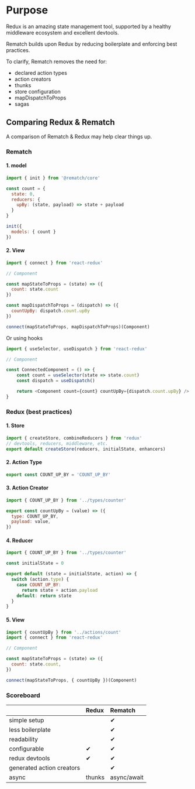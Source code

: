 # Purpose

Redux is an amazing state management tool, supported by a healthy middleware ecosystem and excellent devtools.

Rematch builds upon Redux by reducing boilerplate and enforcing best practices.

To clarify, Rematch removes the need for:

* declared action types
* action creators
* thunks
* store configuration
* mapDispatchToProps
* sagas

## Comparing Redux & Rematch

A comparison of Rematch & Redux may help clear things up.

### Rematch

#### 1. model

```javascript
import { init } from '@rematch/core'

const count = {
  state: 0,
  reducers: {
    upBy: (state, payload) => state + payload
  }
}

init({
  models: { count }
})
```

#### 2. View

```javascript
import { connect } from 'react-redux'

// Component

const mapStateToProps = (state) => ({
  count: state.count
})

const mapDispatchToProps = (dispatch) => ({
  countUpBy: dispatch.count.upBy
})

connect(mapStateToProps, mapDispatchToProps)(Component)
```

Or using hooks

```js
import { useSelector, useDispatch } from 'react-redux'

// Component

const ConnectedComponent = () => {
	const count = useSelector(state => state.count)
	const dispatch = useDispatch()

	return <Component count={count} countUpBy={dispatch.count.upBy} />
}

```

### Redux \(best practices\)

#### 1. Store

```javascript
import { createStore, combineReducers } from 'redux'
// devtools, reducers, middleware, etc.
export default createStore(reducers, initialState, enhancers)
```

#### 2. Action Type

```javascript
export const COUNT_UP_BY = 'COUNT_UP_BY'
```

#### 3. Action Creator

```javascript
import { COUNT_UP_BY } from '../types/counter'

export const countUpBy = (value) => ({
  type: COUNT_UP_BY,
  payload: value,
})
```

#### 4. Reducer

```javascript
import { COUNT_UP_BY } from '../types/counter'

const initialState = 0

export default (state = initialState, action) => {
  switch (action.type) {
    case COUNT_UP_BY:
      return state + action.payload
    default: return state
  }
}
```

#### 5. View

```javascript
import { countUpBy } from '../actions/count'
import { connect } from 'react-redux'

// Component

const mapStateToProps = (state) => ({
  count: state.count,
})

connect(mapStateToProps, { countUpBy })(Component)
```

### Scoreboard

|  | Redux | Rematch |
| :--- | :--- | :--- |
| simple setup ‎ |  | ‎✔ |
| less boilerplate |  | ‎✔ |
| readability |  | ‎✔ |
| configurable | ‎✔ | ‎✔ |
| redux devtools | ‎✔ | ‎✔ |
| generated action creators | ‎ | ‎✔ |
| async | thunks | ‎async/await |

